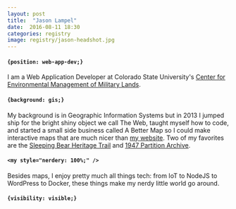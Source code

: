 ```yaml
---
layout: post
title:  "Jason Lampel"
date:  2016-08-11 18:30
categories: registry
image: registry/jason-headshot.jpg
---
```

#### `{position: web-app-dev;}`
I am a Web Application Developer at Colorado State University's [Center for Environmental Management of Military Lands][cemml]. 

#### `{background: gis;}`
My background is in Geographic Information Systems but in 2013 I jumped ship for the bright shiny object we call The Web, taught myself how to code, and started a small side business called A Better Map so I could make interactive maps that are much nicer than [my website][abm]. Two of my favorites are the [Sleeping Bear Heritage Trail][sbht] and [1947 Partition Archive][1947].

#### `<my style="nerdery: 100%;" />`
Besides maps, I enjoy pretty much all things tech: from IoT to NodeJS to WordPress to Docker, these things make my nerdy little world go around.

#### `{visibility: visible;}`
[<i class="fa fa-github fa-2x"></i>][gh]&nbsp;&nbsp;
[<i class="fa fa-stack-exchange fa-2x"></i>][stack]&nbsp;&nbsp;
[<i class="fa fa-stack-overflow fa-2x"></i>][stack-overflow]&nbsp;&nbsp;
[<i class="fa fa-globe fa-2x"></i>][abm]&nbsp;&nbsp;
[<i class="fa fa-linkedin-square fa-2x"></i>][linkedin]&nbsp;&nbsp;
[<i class="fa fa-meetup fa-2x"></i>][meetup]&nbsp;&nbsp;
[<i class="fa fa-slack fa-2x"></i>][slack]&nbsp;&nbsp;
[<i class="fa fa-twitter fa-2x"></i>][twitter]&nbsp;&nbsp;
[<i class="fa fa-codepen fa-2x"></i>][codepen]&nbsp;&nbsp;
[<i class="fa fa-facebook-official fa-2x"></i>][fb]&nbsp;&nbsp;

[cemml]: https://www.cemml.colostate.edu/
[abm]: https://abettermap.com
[1947]: http://1947partitionarchive.org/
[sbht]: http://friendsofsleepingbear.org/sbht-i-map/
[gh]: https://github.com/abettermap
[fb]: https://www.facebook.com/abettermap
[twitter]: https://twitter.com/abettermap
[linkedin]: http://www.linkedin.com/pub/jason-lampel/32/b17/607
[stack]: https://stackexchange.com/users/1042890/abettermap
[stack-overflow]: https://stackoverflow.com/users/1048518/abettermap
[meetup]: https://www.meetup.com/Code-for-Fort-Collins/members/12854091/
[codepen]: https://codepen.io/abettermap/
[slack]: https://codeforfoco.slack.com/team/abettermap
